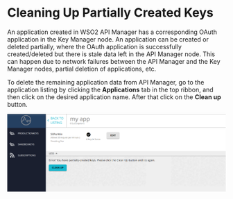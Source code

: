# Cleaning Up Partially Created Keys

An application created in WSO2 API Manager has a corresponding OAuth application in the Key Manager node. An application can be created or deleted partially, where the OAuth application is successfully created/deleted but there is stale data left in the API Manager node. This can happen due to network failures between the API Manager and the Key Manager nodes, partial deletion of applications, etc.

To delete the remaining application data from API Manager, go to the application listing by clicking the  **Applications** tab in the top ribbon, and then click on the desired application name.
After that click on the **Clean up** button.

![](../assets/img/Troubleshooting/cleanup-keys.png)
